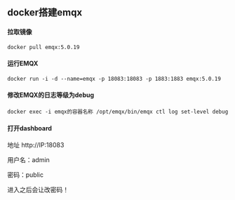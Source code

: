 ## docker搭建emqx



#### 拉取镜像

````shell
docker pull emqx:5.0.19
````



#### 运行EMQX

```shell
docker run -i -d --name=emqx -p 18083:18083 -p 1883:1883 emqx:5.0.19
```



#### 修改EMQX的日志等级为debug

```shell
docker exec -i emqx的容器名称 /opt/emqx/bin/emqx ctl log set-level debug
```



#### 打开dashboard

地址 http://IP:18083

用户名：admin

密码：public

进入之后会让改密码！